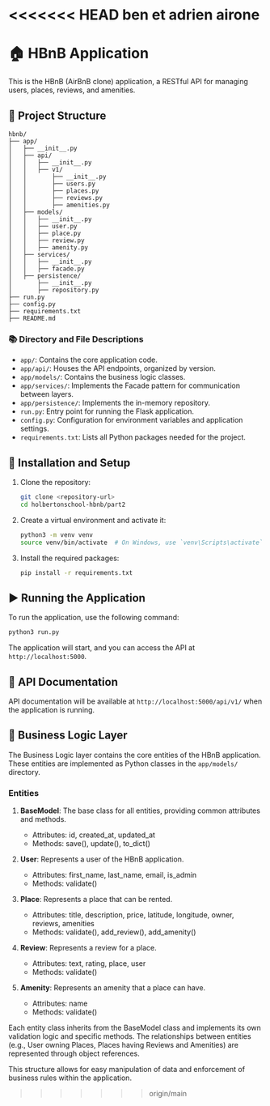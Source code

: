 <<<<<<< HEAD
ben et adrien airone
=======
# 🏠 HBnB Application

This is the HBnB (AirBnB clone) application, a RESTful API for managing users, places, reviews, and amenities.

## 📁 Project Structure

```
hbnb/
├── app/
│   ├── __init__.py
│   ├── api/
│   │   ├── __init__.py
│   │   ├── v1/
│   │       ├── __init__.py
│   │       ├── users.py
│   │       ├── places.py
│   │       ├── reviews.py
│   │       ├── amenities.py
│   ├── models/
│   │   ├── __init__.py
│   │   ├── user.py
│   │   ├── place.py
│   │   ├── review.py
│   │   ├── amenity.py
│   ├── services/
│   │   ├── __init__.py
│   │   ├── facade.py
│   ├── persistence/
│       ├── __init__.py
│       ├── repository.py
├── run.py
├── config.py
├── requirements.txt
├── README.md
```

### 📚 Directory and File Descriptions

- `app/`: Contains the core application code.
- `app/api/`: Houses the API endpoints, organized by version.
- `app/models/`: Contains the business logic classes.
- `app/services/`: Implements the Facade pattern for communication between layers.
- `app/persistence/`: Implements the in-memory repository.
- `run.py`: Entry point for running the Flask application.
- `config.py`: Configuration for environment variables and application settings.
- `requirements.txt`: Lists all Python packages needed for the project.

## 🚀 Installation and Setup

1. Clone the repository:
   ```bash
   git clone <repository-url>
   cd holbertonschool-hbnb/part2
   ```

2. Create a virtual environment and activate it:
   ```bash
   python3 -m venv venv
   source venv/bin/activate  # On Windows, use `venv\Scripts\activate`
   ```

3. Install the required packages:
   ```bash
   pip install -r requirements.txt
   ```

## ▶️ Running the Application

To run the application, use the following command:

```bash
python3 run.py
```

The application will start, and you can access the API at `http://localhost:5000`.

## 📖 API Documentation

API documentation will be available at `http://localhost:5000/api/v1/` when the application is running.

## 🧠 Business Logic Layer

The Business Logic layer contains the core entities of the HBnB application. These entities are implemented as Python classes in the `app/models/` directory.

### Entities

1. **BaseModel**: The base class for all entities, providing common attributes and methods.
   - Attributes: id, created_at, updated_at
   - Methods: save(), update(), to_dict()

2. **User**: Represents a user of the HBnB application.
   - Attributes: first_name, last_name, email, is_admin
   - Methods: validate()

3. **Place**: Represents a place that can be rented.
   - Attributes: title, description, price, latitude, longitude, owner, reviews, amenities
   - Methods: validate(), add_review(), add_amenity()

4. **Review**: Represents a review for a place.
   - Attributes: text, rating, place, user
   - Methods: validate()

5. **Amenity**: Represents an amenity that a place can have.
   - Attributes: name
   - Methods: validate()

Each entity class inherits from the BaseModel class and implements its own validation logic and specific methods. The relationships between entities (e.g., User owning Places, Places having Reviews and Amenities) are represented through object references.

This structure allows for easy manipulation of data and enforcement of business rules within the application.
>>>>>>> origin/main
